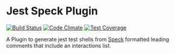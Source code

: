 # Jest Speck Plugin

[![Build Status](https://circleci.com/gh/mb3online/jest-speck-plugin.svg?style=shield)](https://circleci.com/gh/mb3online/jest-speck-plugin)
[![Code Climate](https://codeclimate.com/github/mb3online/jest-speck-plugin/badges/gpa.svg)](https://codeclimate.com/github/mb3online/jest-speck-plugin)
[![Test Coverage](https://codeclimate.com/github/mb3online/jest-speck-plugin/badges/coverage.svg)](https://codeclimate.com/github/mb3online/jest-speck-plugin/coverage)

A Plugin to generate jest test shells from [Speck](https://npmjs.org/packages/mb3-speck) formatted leading comments that include an interactions list.
